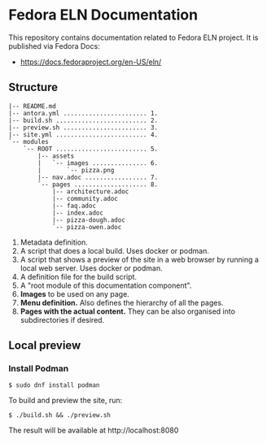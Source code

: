 # Fedora ELN Documentation

This repository contains documentation related to Fedora ELN project.
It is published via Fedora Docs:

* https://docs.fedoraproject.org/en-US/eln/

## Structure

```
|-- README.md
|-- antora.yml ....................... 1.
|-- build.sh ......................... 2.
|-- preview.sh ....................... 3.
|-- site.yml ......................... 4.
`-- modules
    `-- ROOT ......................... 5.
        |-- assets
        |   `-- images ............... 6.
        |       `-- pizza.png
        |-- nav.adoc ................. 7.
        `-- pages .................... 8.
            |-- architecture.adoc
            |-- community.adoc
            |-- faq.adoc
            |-- index.adoc
            |-- pizza-dough.adoc
            `-- pizza-owen.adoc
```

1. Metadata definition.
2. A script that does a local build. Uses docker or podman.
3. A script that shows a preview of the site in a web browser by running a local web server. Uses docker or podman.
4. A definition file for the build script.
5. A "root module of this documentation component".
6. **Images** to be used on any page.
7. **Menu definition.** Also defines the hierarchy of all the pages.
8. **Pages with the actual content.** They can be also organised into subdirectories if desired.

## Local preview

### Install Podman

```
$ sudo dnf install podman
```

To build and preview the site, run:

```
$ ./build.sh && ./preview.sh
```

The result will be available at http://localhost:8080

